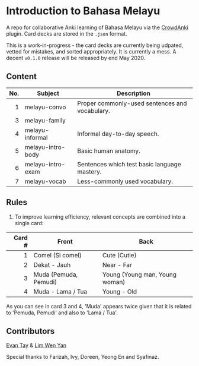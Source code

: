 # Introduction to Bahasa Melayu

A repo for collaborative Anki learning of Bahasa Melayu via the [CrowdAnki](https://github.com/Stvad/CrowdAnki) plugin. Card decks are stored in the `.json` format.

This is a work-in-progress - the card decks are currently being udpated, vetted for mistakes, and sorted appropriately. It is currently a mess. A decent `v0.1.0` release will be released by end May 2020.

## Content

| No. | Subject            | Description                                       |
|----:|--------------------|---------------------------------------------------|
|   1 | melayu-convo       | Proper commonly-used sentences and vocabulary.    |
|   3 | melayu-family      |                                                   |
|   4 | melayu-informal    | Informal day-to-day speech.                       |
|   5 | melayu-intro-body  | Basic human anatomy.                              |
|   6 | melayu-intro-exam  | Sentences which test basic language mastery.      |
|   7 | melayu-vocab       | Less-commonly used vocabulary.                    |

## Rules

1. To improve learning efficiency, relevant concepts are combined into a single card:

|  Card # | Front | Back |
|--------:|-----------------------|--------------------------------|
|       1 | Comel (Si comel)      | Cute (Cutie)                   |
|       2 | Dekat - Jauh          | Near - Far                     |
|       3 | Muda (Pemuda, Pemudi) | Young (Young man, Young woman) |
|       4 | Muda - Lama / Tua     | Young - Old                    |

As you can see in card 3 and 4, 'Muda' appears twice given that it is related to 'Pemuda, Pemudi' and also to 'Lama / Tua'.

## Contributors
[Evan Tay](https://github.com/DigiPie) &amp; [Lim Wen Yan](https://github.com/Yan-99)

Special thanks to Farizah, Ivy, Doreen, Yeong En and Syafinaz.

